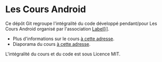 # Les Cours Android

Ce dépôt Git regroupe l'intégralité du code développé pendant/pour Les Cours Android organisé par l'association [Label[i]](http://labeli.org).

- Plus d'informations sur le cours [à cette adresse](http://labeli.org/t/les-cours-android/156).
- Diaporama du cours [à cette adresse](https://docs.google.com/presentation/d/1gSPxu1Z5IQIaNltLtaE7rZrQg0IrRqQ7Rth0aVfx7Gg/edit?usp=sharing).

L'intégralité du cours et du code est sous Licence MIT.
